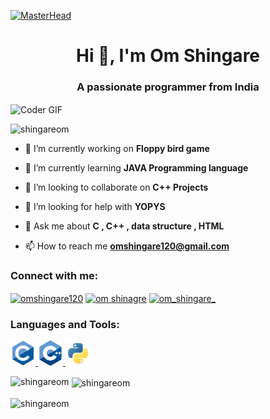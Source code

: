 
[![MasterHead](https://1.bp.blogspot.com/-7A4WynwLsMw/XbBpCXG8fHI/AAAAAAAAMt4/uOa1bpLskYgrwGbllhSu2SDj_Mig8SXJQCLcBGAsYHQ/s1600/2000_600px.gif)]()
<h1 align="center">Hi 👋, I'm Om Shingare</h1>
<h3 align="center">A passionate programmer from India</h3>
<img alt="Coder GIF" height=2150 width=3000 align ="center" src="https://camo.githubusercontent.com/cae12fddd9d6982901d82580bdf321d81fb299141098ca1c2d4891870827bf17/68747470733a2f2f6d69726f2e6d656469756d2e636f6d2f6d61782f313336302f302a37513379765349765f7430696f4a2d5a2e676966" />


<p align="left"> <img src="https://komarev.com/ghpvc/?username=shingareom&label=Profile%20views&color=0e75b6&style=flat" alt="shingareom" /> </p>

- 🔭 I’m currently working on **Floppy bird game**

- 🌱 I’m currently learning **JAVA Programming language**

- 👯 I’m looking to collaborate on **C++ Projects**

- 🤝 I’m looking for help with **YOPYS**

- 💬 Ask me about **C , C++ , data structure , HTML**

- 📫 How to reach me **omshingare120@gmail.com**

<h3 align="left">Connect with me:</h3>
<p align="left">
<a href="https://twitter.com/omshingare120" target="blank"><img align="center" src="https://raw.githubusercontent.com/rahuldkjain/github-profile-readme-generator/master/src/images/icons/Social/twitter.svg" alt="omshingare120" height="30" width="40" /></a>
<a href="https://fb.com/om shinagre" target="blank"><img align="center" src="https://raw.githubusercontent.com/rahuldkjain/github-profile-readme-generator/master/src/images/icons/Social/facebook.svg" alt="om shinagre" height="30" width="40" /></a>
<a href="https://instagram.com/om_shingare_" target="blank"><img align="center" src="https://raw.githubusercontent.com/rahuldkjain/github-profile-readme-generator/master/src/images/icons/Social/instagram.svg" alt="om_shingare_" height="30" width="40" /></a>
</p>

<h3 align="left">Languages and Tools:</h3>
<p align="left"> <a href="https://www.cprogramming.com/" target="_blank" rel="noreferrer"> <img src="https://raw.githubusercontent.com/devicons/devicon/master/icons/c/c-original.svg" alt="c" width="40" height="40"/> </a> <a href="https://www.w3schools.com/cpp/" target="_blank" rel="noreferrer"> <img src="https://raw.githubusercontent.com/devicons/devicon/master/icons/cplusplus/cplusplus-original.svg" alt="cplusplus" width="40" height="40"/> </a> <a href="https://www.python.org" target="_blank" rel="noreferrer"> <img src="https://raw.githubusercontent.com/devicons/devicon/master/icons/python/python-original.svg" alt="python" width="40" height="40"/> </a> </p>

<p><img align="left" src="https://github-readme-stats.vercel.app/api/top-langs?username=shingareom&show_icons=true&locale=en&layout=compact" alt="shingareom" /></p>

<p>&nbsp;<img align="center" src="https://github-readme-stats.vercel.app/api?username=shingareom&show_icons=true&locale=en" alt="shingareom" /></p>

<p><img align="center" src="https://github-readme-streak-stats.herokuapp.com/?user=shingareom&" alt="shingareom" /></p>

